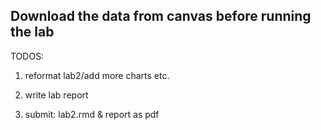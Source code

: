## Download the data from canvas before running the lab 

TODOS: 

1. reformat lab2/add more charts etc.

2. write lab report

3. submit: lab2.rmd & report as pdf
